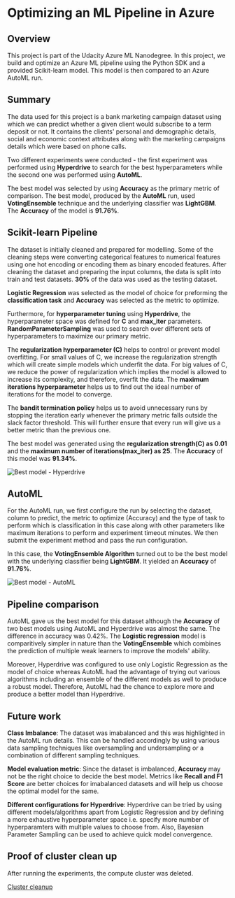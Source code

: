 # Optimizing an ML Pipeline in Azure

## Overview
This project is part of the Udacity Azure ML Nanodegree.
In this project, we build and optimize an Azure ML pipeline using the Python SDK and a provided Scikit-learn model.
This model is then compared to an Azure AutoML run.

## Summary
The data used for this project is a bank marketing campaign dataset using which we can predict whether a given client would subscribe to a term deposit or not. It contains the clients' personal and demographic details, social and economic context attributes along with the marketing campaigns details which were based on phone calls.

Two different experiments were conducted - the first experiment was performed using **Hyperdrive** to search for the best hyperparameters while the second one was performed using **AutoML**. 

The best model was selected by using **Accuracy** as the primary metric of comparison. The best model, produced by the **AutoML** run, used **VotingEnsemble** technique and the underlying classifier was **LightGBM**. The **Accuracy** of the model is **91.76%**.

## Scikit-learn Pipeline
The dataset is initially cleaned and prepared for modelling. Some of the cleaning steps were converting categorical features to numerical features using one hot encoding or encoding them as binary encoded features. After cleaning the dataset and preparing the input columns, the data is split into train and test datasets. **30%** of the data was used as the testing dataset.

**Logistic Regression** was selected as the model of choice for preforming the **classification task** and **Accuracy** was selected as the metric to optimize.

Furthermore, for **hyperparameter tuning** using **Hyperdrive**, the hyperparameter space was defined for **C** and **max_iter** parameters. **RandomParameterSampling** was used to search over different sets of hyperparameters to maximize our primary metric. 

The **regularization hyperparameter (C)** helps to control or prevent model overfitting. For small values of C, we increase the regularization strength which will create simple models which underfit the data. For big values of C, we reduce the power of regularization which implies the model is allowed to increase its complexity, and therefore, overfit the data. The **maximum iterations hyperparameter** helps us to find out the ideal number of iterations for the model to converge.

The **bandit termination policy** helps us to avoid unnecessary runs by stopping the iteration early whenever the primary metric falls outside the slack factor threshold. This will further ensure that every run will give us a better metric than the previous one.

The best model was generated using the **regularization strength(C) as 0.01** and the **maximum number of iterations(max_iter) as 25**.  The **Accuracy** of this model was **91.34%**.

![Best model - Hyperdrive](https://github.com/Mukundaram/nd00333_AZMLND_Optimizing_a_Pipeline_in_Azure-Starter_Files/blob/master/Ouput_images/Hyperdrive_best_run.PNG "Best model overview - Hyperdrive")

## AutoML
For the AutoML run, we first configure the run by selecting the dataset, column to predict, the metric to optimize (Accuracy) and the type of task to perform which is classification in this case along with other parameters like maximum iterations to perform and experiment timeout minutes. We then submit the experiment method and pass the run configuration.

In this case, the **VotingEnsemble Algorithm** turned out to be the best model with the underlying classifier being **LightGBM**. It yielded an **Accuracy** of **91.76%**.

![Best model - AutoML](https://github.com/Mukundaram/nd00333_AZMLND_Optimizing_a_Pipeline_in_Azure-Starter_Files/blob/master/Ouput_images/AutoML_best_model_metrics.PNG "Best model overview - AutoML")

## Pipeline comparison
AutoML gave us the best model for this dataset although the **Accuracy** of two best models using AutoML and Hyperdrive was almost the same. The difference in accuracy was 0.42%. The **Logistic regression** model is comparitively simpler in nature than the **VotingEnsemble** which combines the prediction of multiple weak learners to improve the models' ability. 

Moreover, Hyperdrive was configured to use only Logistic Regression as the model of choice whereas AutoML had the advantage of trying out various algorithms including an ensemble of the different models as well to produce a robust model. Therefore, AutoML had the chance to explore more and produce a better model than Hyperdrive.

## Future work
**Class Imbalance**: The dataset was imabalanced and this was highlighted in the AutoML run details. This can be handled accordingly by using various data sampling techniques like oversampling and undersampling or a combination of different sampling techniques.

**Model evaluation metric**: Since the dataset is imbalanced, **Accuracy** may not be the right choice to decide the best model. Metrics like **Recall and F1 Score** are better choices for imabalanced datasets and will help us choose the optimal model for the same.

**Different configurations for Hyperdrive**: Hyperdrive can be tried by using different models/algorithms apart from Logistic Regression and by defining a more exhaustive hyperparameter space i.e. specify more number of hyperparamters with multiple values to choose from. Also, Bayesian Parameter Sampling can be used to achieve quick model convergence.

## Proof of cluster clean up
After running the experiments, the compute cluster was deleted.

[Cluster cleanup](https://github.com/Mukundaram/nd00333_AZMLND_Optimizing_a_Pipeline_in_Azure-Starter_Files/blob/master/Ouput_images/Cluster_cleanup.PNG "Cluster cleanup")
